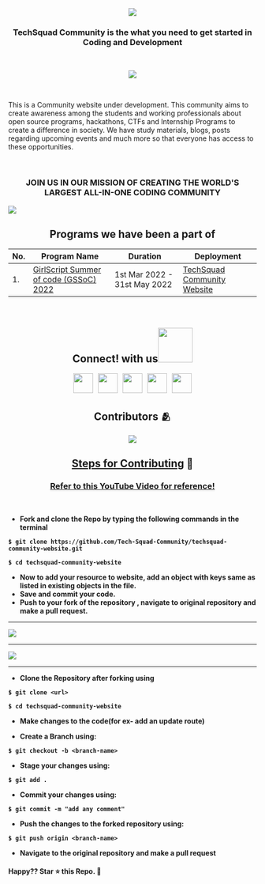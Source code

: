 <div align="center">
<a href="https://github.com/Tech-Squad-Community">
<img src="https://user-images.githubusercontent.com/91361382/155606516-df37c0f7-ecbb-40e0-a704-d2e779517a64.png"></a>
</div>

<h3 align="center"> TechSquad Community is the what you need to get started in Coding and Development</h3>

<br>
<p align="center">
  <img src="https://readme-typing-svg.herokuapp.com?color=%2336BCF7&lines=Welcome+to+TechSquad+Community+!;Let's+Build+our+Website+Together;Thanks+for+Contributing"
 <img src= 'https://capsule-render.vercel.app/api?type=rect&color=gradient&height=2.5'/>
</p>
<br>

This is a Community website under development. This community aims to create awareness among the students and working professionals about open source programs, hackathons, CTFs and Internship Programs to create a difference in society.
We have study materials, blogs, posts regarding upcoming events and much more so that everyone has access to these opportunities.

<br>
<h3 align="center">JOIN US IN OUR MISSION OF CREATING THE WORLD'S LARGEST ALL-IN-ONE CODING COMMUNITY</h3>

![](https://user-images.githubusercontent.com/73097560/115834477-dbab4500-a447-11eb-908a-139a6edaec5c.gif)
<br>
<div align="center">
<h2 align="center"><b>Programs we have been a part of<b></h2>

| No. | Program Name                                                                        | Duration                     | Deployment                                                                |
| --- | ----------------------------------------------------------------------------------- | ---------------------------- | ------------------------------------------------------------------------- |
| 1.  | <a href="https://gssoc.girlscript.tech/">GirlScript Summer of code (GSSoC) 2022</a> | 1st Mar 2022 - 31st May 2022 | <a href="https://techsquadcommunity.tech">TechSquad Community Website</a> |

 </div>
<br>
<h2 align="center"><b>Connect! with us<b><img src='https://raw.githubusercontent.com/ShahriarShafin/ShahriarShafin/main/Assets/handshake.gif' width="70px"> </h2>
<p align="center"> 
<a href="#"><img src="https://img.icons8.com/bubbles/500/000000/discord-logo.png" width="40px" height="40px"/></a>
&nbsp;
<a href="https://github.com/Tech-Squad-Community"><img src="https://img.icons8.com/bubbles/500/000000/github.png" width="40px" height="40px"/></a>
&nbsp;
<a href="mailto:techsquad.aot@gmail.com"><img src="https://img.icons8.com/clouds/500/000000/apple-mail.png" width="40px" height="40px"/></a>
&nbsp;
<a href="https://twitter.com/techsquadcomm"><img src="https://img.icons8.com/bubbles/500/000000/twitter.png" width="40px" height="40px"/></a>
&nbsp;
<a href="https://www.linkedin.com/company/tech-squad2084/"><img src="https://img.icons8.com/bubbles/500/000000/linkedin.png" width="40px" height="40px"/></a>

<br>

<h2 align="center"><b>Contributors 🫂</b></h2>

<p align="center">
<a href="https://github.com/Tech-Squad-Community/techsquad-community-website/graphs/contributors">
  <img src="https://contrib.rocks/image?repo=Tech-Squad-Community/techsquad-community-website" />
</a>

<br>

<h2 align="center"><u><b>Steps for Contributing</u> 🚀</b></h2>
  
  <a href = "https://www.youtube.com/watch?v=u169J_merY8"><h3 align = "center">Refer to this YouTube Video for reference! </h3></a>
  
<br>

- Fork and clone the Repo by typing the following commands in the terminal

```
$ git clone https://github.com/Tech-Squad-Community/techsquad-community-website.git

$ cd techsquad-community-website
```

<!--
- Open this folder in your favourite IDE. <br>
- Run `npm install`.<br>
- Run `git pull` command to sync with remote repo.<br>
  <br> -->
<!-- - Run `npm start` for starting server. -->

- Now to add your resource to website, add an object with keys same as listed in existing objects in the file.<br>
- Save and commit your code.<br>
- Push to your fork of the repository , navigate to original repository and make a pull request.<br>

<!-- <strong>Backend</strong>

> **Note**: You must have Nodejs installed

- Fork and clone the Repo by typing the following commands in the terminal

```
$ git clone https://github.com/DSC-JSS-NOIDA/QuickLearn.git
$ cd QuickLearn
``` -->

<hr>

<img src="https://user-images.githubusercontent.com/91361382/155701708-44ab2dce-7bbf-4694-9c18-8a435695f636.jpg">

<hr>

<img src="https://user-images.githubusercontent.com/91361382/155702002-758b86ca-62db-4fe0-9b50-4651560b652c.jpg">


<hr>

- Clone the Repository after forking using
```
$ git clone <url>

$ cd techsquad-community-website
```

- Make changes to the code(for ex- add an update route)


- Create a Branch using:

```
$ git checkout -b <branch-name>
```

- Stage your changes using:

```
$ git add .
```

- Commit your changes using:

```
$ git commit -m "add any comment"
```

- Push the changes to the forked repository using:

```
$ git push origin <branch-name>
```

- Navigate to the original repository and make a pull request



#### Happy?? Star ⭐ this Repo. 🤩
